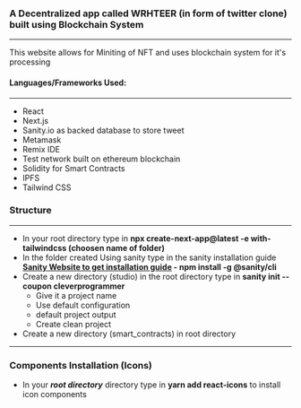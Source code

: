 ### A Decentralized app called WRHTEER (in form of twitter clone) built using Blockchain System

---

This website allows for Miniting of NFT and uses blockchain system for it's processing

#### Languages/Frameworks Used:

---

- React
- Next.js
- Sanity.io as backed database to store tweet
- Metamask
- Remix IDE
- Test network built on ethereum blockchain
- Solidity for Smart Contracts
- IPFS
- Tailwind CSS

### Structure

---

- In your root directory type in **npx create-next-app@latest -e with-tailwindcss (choosen name of folder)**
- In the folder created Using sanity type in the sanity installation guide **[Sanity Website to get installation guide](sanity.io/cleverprogrammer) - npm install -g @sanity/cli**
- Create a new directory (studio) in the root directory type in **sanity init --coupon cleverprogrammer**
  - Give it a project name
  - Use default configuration
  - default project output
  - Create clean project
- Create a new directory (smart_contracts) in root directory

---
### Components Installation (Icons)
- In your **_root directory_** directory type in **yarn add react-icons** to install icon components
